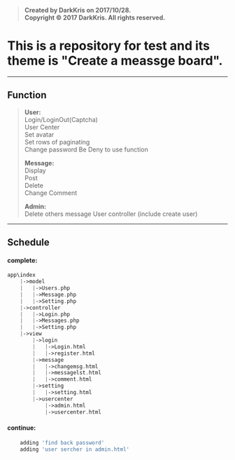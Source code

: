 >  **Created by DarkKris on 2017/10/28.**  
>  **Copyright © 2017 DarkKris. All rights reserved.**

# This is a repository for test and its theme is "Create a meassge board".

***

## Function

> **User:**  
> Login/LoginOut(Captcha)  
> User Center  
> Set avatar  
> Set rows of paginating  
> Change password
> Be Deny to use function
>  
> **Message:**  
> Display  
> Post  
> Delete  
> Change 
> Comment 
>  
> **Admin:**  
> Delete others message
> User controller (include create user)

***

## Schedule

#### complete:

```php
app\index
	|->model
	|	|->Users.php
	|	|->Message.php
	|   |->Setting.php
	|->controller
	|	|->Login.php
	|   |->Messages.php
	|   |->Setting.php
	|->view
	    |->login
		|   |->Login.html
		|   |->register.html
		|->message
		|   |->changemsg.html
		|   |->messagelst.html
		|   |->comment.html
		|->setting
		|   |->setting.html
		|->usercenter
		    |->admin.html
		    |->usercenter.html
``` 

#### continue:

```php
    adding 'find back password'
    adding 'user sercher in admin.html'
```